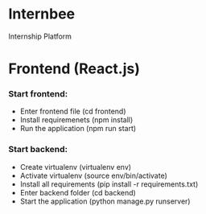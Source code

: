 # Internbee
Internship Platform

# Frontend (React.js)
### Start frontend:
- Enter frontend file (cd frontend)
- Install requiremenets (npm install)
- Run the application (npm run start)


### Start backend:
- Create virtualenv (virtualenv env)
- Activate virtualenv (source env/bin/activate)
- Install all requirements (pip install -r requirements.txt)
- Enter backend folder (cd backend)
- Start the application (python manage.py runserver)
